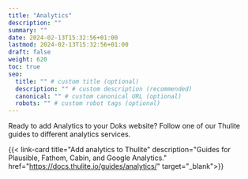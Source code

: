 ```yaml
---
title: "Analytics"
description: ""
summary: ""
date: 2024-02-13T15:32:56+01:00
lastmod: 2024-02-13T15:32:56+01:00
draft: false
weight: 620
toc: true
seo:
  title: "" # custom title (optional)
  description: "" # custom description (recommended)
  canonical: "" # custom canonical URL (optional)
  robots: "" # custom robot tags (optional)
---
```


Ready to add Analytics to your Doks website? Follow one of our Thulite guides to different analytics services.

{{< link-card title="Add analytics to Thulite" description="Guides for Plausible, Fathom, Cabin, and Google Analytics." href="https://docs.thulite.io/guides/analytics/" target="_blank">}}

